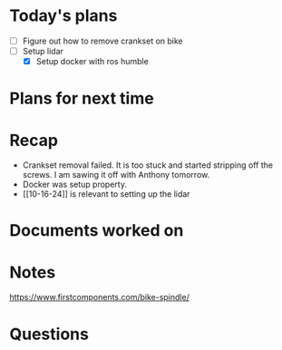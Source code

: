 # Today's plans
- [ ] Figure out how to remove crankset on bike
- [ ] Setup lidar
	- [x] Setup docker with ros humble
# Plans for next time
# Recap
- Crankset removal failed. It is too stuck and started stripping off the screws. I am sawing it off with Anthony tomorrow.
- Docker was setup property.
- [[10-16-24]] is relevant to setting up the lidar


# Documents worked on

# Notes
https://www.firstcomponents.com/bike-spindle/

# Questions


